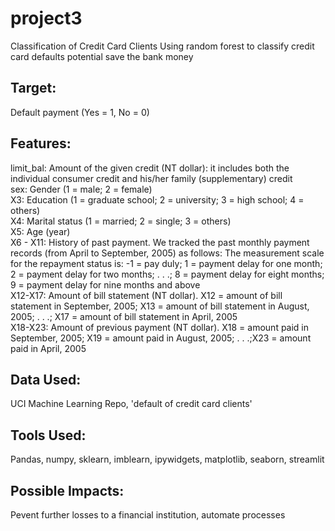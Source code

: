 # project3
Classification of Credit Card Clients
Using random forest to classify credit card defaults potential save the bank money

## Target:
Default payment (Yes = 1, No = 0)

## Features: 
limit_bal: Amount of the given credit (NT dollar): it includes both the individual consumer credit and his/her family (supplementary) credit \
sex: Gender (1 = male; 2 = female) \
X3: Education (1 = graduate school; 2 = university; 3 = high school; 4 = others) \
X4: Marital status (1 = married; 2 = single; 3 = others) \
X5: Age (year) \
X6 - X11: History of past payment. We tracked the past monthly payment records (from April to September, 2005) as follows: The measurement scale for the repayment status is: -1 = pay duly; 1 = payment delay for one month; 2 = payment delay for two months; . . .; 8 = payment delay for eight months; 9 = payment delay for nine months and above \
X12-X17: Amount of bill statement (NT dollar). X12 = amount of bill statement in September, 2005; X13 = amount of bill statement in August, 2005; . . .; X17 = amount of bill statement in April, 2005 \
X18-X23: Amount of previous payment (NT dollar). X18 = amount paid in September, 2005; X19 = amount paid in August, 2005; . . .;X23 = amount paid in April, 2005

## Data Used:
UCI Machine Learning Repo, 'default of credit card clients'

## Tools Used:
Pandas, numpy, sklearn, imblearn, ipywidgets, matplotlib, seaborn, streamlit

## Possible Impacts:
Pevent further losses to a financial institution, automate processes
